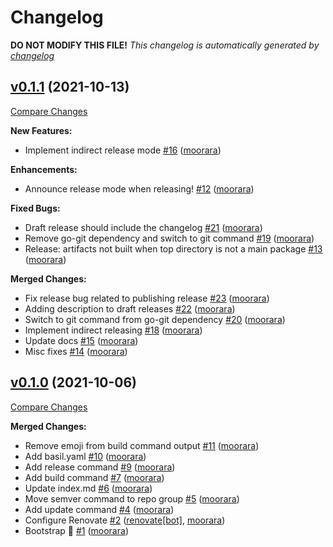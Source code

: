# Changelog

**DO NOT MODIFY THIS FILE!**
*This changelog is automatically generated by [changelog](https://github.com/gardenbed/changelog)*


## [v0.1.1](https://github.com/gardenbed/basil-cli/tree/v0.1.1) (2021-10-13)

[Compare Changes](https://github.com/gardenbed/basil-cli/compare/v0.1.0...v0.1.1)

**New Features:**

  - Implement indirect release mode [#16](https://github.com/gardenbed/basil-cli/issues/16) ([moorara](https://github.com/moorara))

**Enhancements:**

  - Announce release mode when releasing! [#12](https://github.com/gardenbed/basil-cli/issues/12) ([moorara](https://github.com/moorara))

**Fixed Bugs:**

  - Draft release should include the changelog [#21](https://github.com/gardenbed/basil-cli/issues/21) ([moorara](https://github.com/moorara))
  - Remove go-git dependency and switch to git command [#19](https://github.com/gardenbed/basil-cli/issues/19) ([moorara](https://github.com/moorara))
  - Release: artifacts not built when top directory is not a main package [#13](https://github.com/gardenbed/basil-cli/issues/13) ([moorara](https://github.com/moorara))

**Merged Changes:**

  - Fix release bug related to publishing release [#23](https://github.com/gardenbed/basil-cli/pull/23) ([moorara](https://github.com/moorara))
  - Adding description to draft releases [#22](https://github.com/gardenbed/basil-cli/pull/22) ([moorara](https://github.com/moorara))
  - Switch to git command from go-git dependency [#20](https://github.com/gardenbed/basil-cli/pull/20) ([moorara](https://github.com/moorara))
  - Implement indirect releasing [#18](https://github.com/gardenbed/basil-cli/pull/18) ([moorara](https://github.com/moorara))
  - Update docs [#15](https://github.com/gardenbed/basil-cli/pull/15) ([moorara](https://github.com/moorara))
  - Misc fixes [#14](https://github.com/gardenbed/basil-cli/pull/14) ([moorara](https://github.com/moorara))


## [v0.1.0](https://github.com/gardenbed/basil-cli/tree/v0.1.0) (2021-10-06)

[Compare Changes](https://github.com/gardenbed/basil-cli/compare/f7f9bdd1173146e4b5adde506d4d96cfc4283a7d...v0.1.0)

**Merged Changes:**

  - Remove emoji from build command output [#11](https://github.com/gardenbed/basil-cli/pull/11) ([moorara](https://github.com/moorara))
  - Add basil.yaml [#10](https://github.com/gardenbed/basil-cli/pull/10) ([moorara](https://github.com/moorara))
  - Add release command [#9](https://github.com/gardenbed/basil-cli/pull/9) ([moorara](https://github.com/moorara))
  - Add build command [#7](https://github.com/gardenbed/basil-cli/pull/7) ([moorara](https://github.com/moorara))
  - Update index.md [#6](https://github.com/gardenbed/basil-cli/pull/6) ([moorara](https://github.com/moorara))
  - Move semver command to repo group [#5](https://github.com/gardenbed/basil-cli/pull/5) ([moorara](https://github.com/moorara))
  - Add update command [#4](https://github.com/gardenbed/basil-cli/pull/4) ([moorara](https://github.com/moorara))
  - Configure Renovate [#2](https://github.com/gardenbed/basil-cli/pull/2) ([renovate[bot]](https://github.com/apps/renovate), [moorara](https://github.com/moorara))
  - Bootstrap 🚀 [#1](https://github.com/gardenbed/basil-cli/pull/1) ([moorara](https://github.com/moorara))


